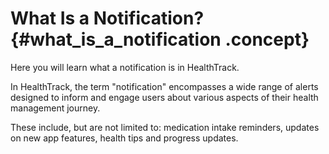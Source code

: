 # What Is a Notification? {#what_is_a_notification .concept}

Here you will learn what a notification is in HealthTrack.

In HealthTrack, the term "notification" encompasses a wide range of alerts designed to inform and engage users about various aspects of their health management journey.

These include, but are not limited to: medication intake reminders, updates on new app features, health tips and progress updates.

